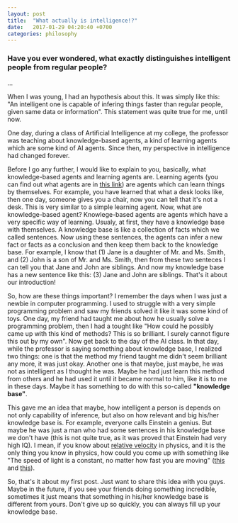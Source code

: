 ```yaml
---
layout: post
title:  "What actually is intelligence!?"
date:   2017-01-29 04:20:40 +0700
categories: philosophy
---
```

### Have you ever wondered, what exactly distinguishes intelligent people from regular people?

...

When I was young, I had an hypothesis about this. It was simply like this:
"An intelligent one is capable of infering things faster than regular people,
given same data or information". This statement was quite true for me, until now.

One day, during a class of Artificial Intelligence at my college,
the professor was teaching about knowledge-based agents, a kind of learning agents
which are some kind of AI agents. Since then, my perspective in intelligence had
changed forever.

Before I go any further, I would like to explain to you, basically,
what knowledge-based agents and learning agents are. Learning agents (you can find out
what agents are in [this link](https://en.wikipedia.org/wiki/Intelligent_agent)) are
agents which can learn things by themselves. For example, you have learned that what a
desk looks like, then one day, someone gives you a chair, now you can tell that it's
not a desk. This is very similar to a simple learning agent. Now, what are knowledge-based agent?
Knowlege-based agents are agents which have a very specific way of learning.
Usualy, at first, they have a knowledge base with themselves. A knowledge base
is like a collection of facts which we called sentences. Now using these sentences, the
agents can infer a new fact or facts as a conclusion and then keep them back to
the knowledge base. For example, I know that (1) Jane is a daughter of Mr. and Ms. Smith, and (2)
John is a son of Mr. and Ms. Smith, then from these two senteces I can tell you that
Jane and John are siblings. And now my knowledge base has a new sentence like this: (3)
Jane and John are siblings. That's it about our introduction!

So, how are these things important? I remember the days when I was just a newbie in computer
programming. I used to struggle with a very simple programming problem and saw my friends solved
it like it was some kind of toys. One day, my friend had taught me about how he usually solve
a programming problem, then I had a tought like "How could he possibly came up with
this kind of methods? This is so brilliant. I surely cannot figure this out by my own". Now
get back to the day of the AI class. In that day, while the professor is saying something
about knowledge base, I realized two things: one is that the method my friend taught me
didn't seem brilliant any more, it was just okay. Another one is that maybe, just maybe,
he was not as intelligent as I thought he was. Maybe he had just learn this method from
others and he had used it until it became normal to him, like it is to me in these days.
Maybe it has something to do with this so-called **"knowledge base"**.

This gave me an idea that maybe, how intelligent a person is depends on not only
capability of inference, but also on how relevant and big his/her knowledge base is.
For example, everyone calls Einstein a genius. But maybe he was just a man who had some
sentences in his knowledge base we don't have (this is not quite true, as it was proved
that Einstein had very high IQ). I mean, if you know about [relative
velocity](https://en.wikipedia.org/wiki/Relative_velocity) in physics, and it is
the only thing you know in physics, how could you come up with something like
"The speed of light is a constant, no matter how fast you are moving"
([this](https://van.physics.illinois.edu/qa/listing.php?id=2605) and
[this](http://www.emc2-explained.info/The-Constant-Speed-of-Light/#.WI0qVZ8-S00)).

So, that's it about my first post. Just want to share this idea with you guys.
Maybe in the future, if you see your friends doing something incredible, sometimes
it just means that something in his/her knowledge base is different from yours.
Don't give up so quickly, you can always fill up your knowledge base.
